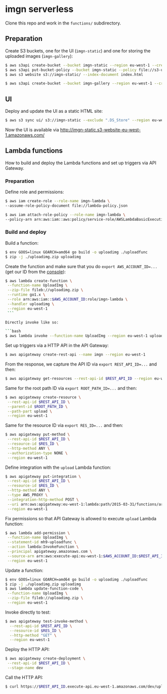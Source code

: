 # imgn serverless

Clone this repo and work in the `functions/` subdirectory.

## Preparation

Create S3 buckets, one for the UI (`imgn-static`) and one for storing the uploaded images (`imgn-gallery`):

```bash
$ aws s3api create-bucket --bucket imgn-static --region eu-west-1 --create-bucket-configuration LocationConstraint=eu-west-1
$ aws s3api put-bucket-policy --bucket imgn-static --policy file://s3-ui-bucket-policy.json --region eu-west-1
$ aws s3 website s3://imgn-static/ --index-document index.html

$ aws s3api create-bucket --bucket imgn-gallery --region eu-west-1 --create-bucket-configuration LocationConstraint=eu-west-1
```

## UI

Deploy and update the UI as a static HTML site:

```bash
$ aws s3 sync ui/ s3://imgn-static --exclude ".DS_Store" --region eu-west-1
```

Now the UI is available via http://imgn-static.s3-website-eu-west-1.amazonaws.com/

## Lambda functions

How to build and deploy the Lambda functions and set up triggers via API Gateway.

### Preparation

Define role and permissions:

```bash
$ aws iam create-role --role-name imgn-lambda \
--assume-role-policy-document file://lambda-policy.json

$ aws iam attach-role-policy --role-name imgn-lambda \
--policy-arn arn:aws:iam::aws:policy/service-role/AWSLambdaBasicExecutionRole
```

### Build and deploy

Build a function:

```bash
$ env GOOS=linux GOARCH=amd64 go build -o uploadimg ./uploadfunc
$ zip -j ./uploadimg.zip uploadimg
```

Create the function and make sure that you do `export AWS_ACCOUNT_ID=...` (get our ID from the [console](https://console.aws.amazon.com/billing/home?#/account)):

```bash
$ aws lambda create-function \
 --function-name UploadImg \
 --zip-file fileb://uploadimg.zip \
 --runtime go1.x \
 --role arn:aws:iam::$AWS_ACCOUNT_ID:role/imgn-lambda \
 --handler uploadimg \
 --region eu-west-1
 ```

Directly invoke like so:

```bash
$ aws lambda invoke --function-name UploadImg --region eu-west-1 uploadimg.json
```

Set up triggers via a HTTP API in the API Gateway:

```bash
$ aws apigateway create-rest-api --name imgn --region eu-west-1
```

From the response, we capture the API ID via `export REST_API_ID=...` and then:

```bash
$ aws apigateway get-resources --rest-api-id $REST_API_ID --region eu-west-1
```

Same for the root path ID via `export ROOT_PATH_ID=...` and then:

```bash
$ aws apigateway create-resource \
 --rest-api-id $REST_API_ID \
 --parent-id $ROOT_PATH_ID \
 --path-part upload \
 --region eu-west-1
```

Same for the resource ID via `export RES_ID=...` and then:

```bash
$ aws apigateway put-method \
 --rest-api-id $REST_API_ID \
 --resource-id $RES_ID \
 --http-method ANY \
 --authorization-type NONE \
 --region eu-west-1
```

Define integration with the `upload` Lambda function:

```bash
$ aws apigateway put-integration \
 --rest-api-id $REST_API_ID \
 --resource-id $RES_ID \
 --http-method ANY \
 --type AWS_PROXY \
 --integration-http-method POST \
 --uri arn:aws:apigateway:eu-west-1:lambda:path/2015-03-31/functions/arn:aws:lambda:eu-west-1:$AWS_ACCOUNT_ID:function:UploadImg/invocations \
 --region eu-west-1
```

Fix permissions so that API Gateway is allowed to execute `upload` Lambda function:

```bash
$ aws lambda add-permission \
 --function-name UploadImg \
 --statement-id mh9-uploadfunc \
 --action lambda:InvokeFunction \
 --principal apigateway.amazonaws.com \
 --source-arn arn:aws:execute-api:eu-west-1:$AWS_ACCOUNT_ID:$REST_API_ID/*/*/* \
 --region eu-west-1
```

Update a function:

```bash
$ env GOOS=linux GOARCH=amd64 go build -o uploadimg ./uploadfunc
$ zip -j ./uploadimg.zip uploadimg
$ aws lambda update-function-code \
 --function-name UploadImg \
 --zip-file fileb://uploadimg.zip \
 --region eu-west-1
```

Invoke directly to test:

```bash
$ aws apigateway test-invoke-method \
  --rest-api-id $REST_API_ID \
  --resource-id $RES_ID \
  --http-method "GET" \
  --region eu-west-1
```

Deploy the HTTP API:

```bash
$ aws apigateway create-deployment \
 --rest-api-id $REST_API_ID \
 --stage-name dev
```

Call the HTTP API:

```bash
$ curl https://$REST_API_ID.execute-api.eu-west-1.amazonaws.com/dev/upload
```
